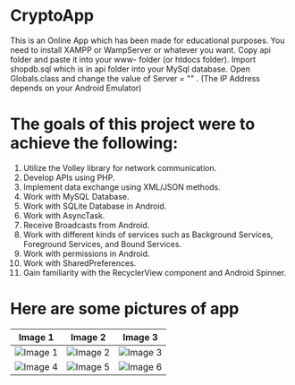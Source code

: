 # CryptoApp
This is an Online App which has been made for educational purposes.
You need to install XAMPP or WampServer or whatever you want.
Copy api folder and paste it into your www- folder (or htdocs folder).
Import shopdb.sql which is in api folder into your MySql database.
Open Globals.class and change the value of Server = "" . (The IP Address depends on your Android Emulator)

# The goals of this project were to achieve the following:
1. Utilize the Volley library for network communication.
2. Develop APIs using PHP.
3. Implement data exchange using XML/JSON methods.
4. Work with MySQL Database.
5. Work with SQLite Database in Android.
6. Work with AsyncTask.
7. Receive Broadcasts from Android.
8. Work with different kinds of services such as Background Services, Foreground Services, and Bound Services.
9. Work with permissions in Android.
10. Work with SharedPreferences. 
11. Gain familiarity with the RecyclerView component and Android Spinner.

# Here are some pictures of app
| Image 1                     | Image 2                     | Image 3                     |
|-----------------------------|-----------------------------|-----------------------------|
| ![Image 1](https://i.postimg.cc/90Bwfq2k/Picture1.png) | ![Image 2](https://i.postimg.cc/SNyzvV7b/Picture2.png) | ![Image 3](https://i.postimg.cc/y8x3Vdbf/Picture3.png) |
| ![Image 4](https://i.postimg.cc/B69jcCQy/Picture4.png) | ![Image 5](https://i.postimg.cc/vm61VKMf/Picture6.png) | ![Image 6](https://i.postimg.cc/6pP2TKsB/Picture7.png) |

